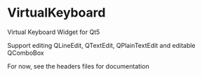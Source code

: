 VirtualKeyboard
===============

Virtual Keyboard Widget for Qt5

Support editing QLineEdit, QTextEdit, QPlainTextEdit and editable QComboBox


For now, see the headers files for documentation
